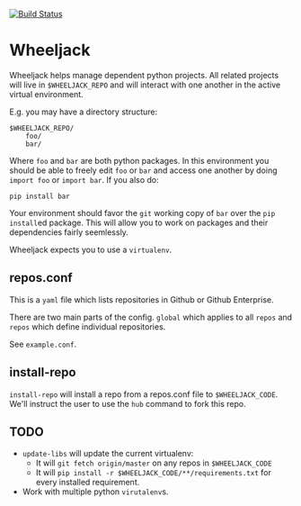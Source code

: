 [![Build Status](https://travis-ci.org/pinterest/wheeljack.png?branch=master)](https://travis-ci.org/pinterest/wheeljack)

# Wheeljack

Wheeljack helps manage dependent python projects.  All related projects will
live in `$WHEELJACK_REPO` and will interact with one another in the active
virtual environment.

E.g. you may have a directory structure:

```
$WHEELJACK_REPO/
    foo/
    bar/

```

Where `foo` and `bar` are both python packages.  In this environment you should
be able to freely edit `foo` or `bar` and access one another by doing `import
foo` or `import bar`.  If you also do:

```
pip install bar
```

Your environment should favor the `git` working copy of `bar` over the `pip
install`ed package.  This will allow you to work on packages and their
dependencies fairly seemlessly.

Wheeljack expects you to use a `virtualenv`.

## repos.conf

This is a `yaml` file which lists repositories in Github or Github Enterprise.

There are two main parts of the config.  `global` which applies to all `repos`
and `repos` which define individual repositories.

See `example.conf`.

## install-repo

`install-repo` will install a repo from a repos.conf file to `$WHEELJACK_CODE`.
We'll instruct the user to use the `hub` command to fork this repo.

## TODO

* `update-libs` will update the current virtualenv:
  * It will `git fetch origin/master` on any repos in `$WHEELJACK_CODE`
  * It will `pip install -r $WHEELJACK_CODE/**/requirements.txt` for every
    installed requirement.
* Work with multiple python `virutalenv`s.
